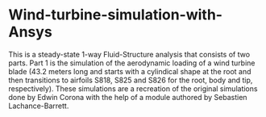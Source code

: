 # Wind-turbine-simulation-with-Ansys

This is a steady-state 1-way Fluid-Structure analysis that consists of two parts. Part 1 is the simulation of the aerodynamic loading of a wind turbine blade (43.2 meters long and starts with a cylindical shape at the root and then transitions to airfoils S818, S825 and S826 for the root, body and tip, respectively).
These simulations are a recreation of the original simulations done by Edwin Corona with the help of a module authored by Sebastien Lachance-Barrett.


